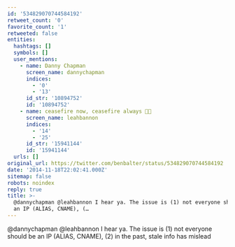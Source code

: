 ```yaml
---
id: '534829070744584192'
retweet_count: '0'
favorite_count: '1'
retweeted: false
entities:
  hashtags: []
  symbols: []
  user_mentions:
    - name: Danny Chapman
      screen_name: dannychapman
      indices:
        - '0'
        - '13'
      id_str: '10894752'
      id: '10894752'
    - name: ceasefire now, ceasefire always 🍞🌹
      screen_name: leahbannon
      indices:
        - '14'
        - '25'
      id_str: '15941144'
      id: '15941144'
  urls: []
original_url: https://twitter.com/benbalter/status/534829070744584192
date: '2014-11-18T22:02:41.000Z'
sitemap: false
robots: noindex
reply: true
title: >-
  @dannychapman @leahbannon I hear ya. The issue is (1) not everyone should be
  an IP (ALIAS, CNAME), (…
---
```


@dannychapman @leahbannon I hear ya. The issue is (1) not everyone should be an IP (ALIAS, CNAME), (2) in the past, stale info has mislead